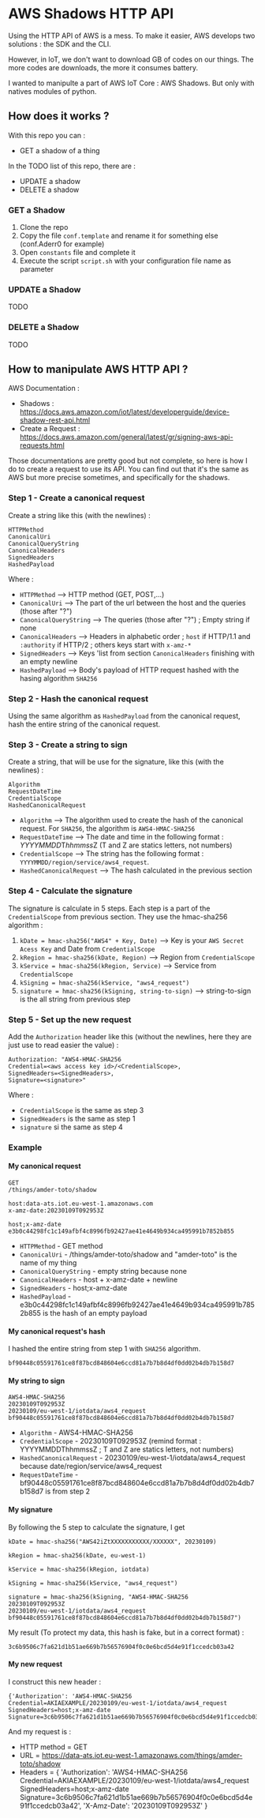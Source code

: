 # AWS Shadows HTTP API

Using the HTTP API of AWS is a mess. To make it easier, AWS develops two solutions : the SDK and the CLI.

However, in IoT, we don't want to download GB of codes on our things. The more codes are downloads, the more it consumes battery.

I wanted to manipulte a part of AWS IoT Core : AWS Shadows. But only with natives modules of python.

## How does it works ?

With this repo you can :

- GET a shadow of a thing

In the TODO list of this repo, there are :

- UPDATE a shadow
- DELETE a shadow

### GET a Shadow

1. Clone the repo
2. Copy the file ```conf.template``` and rename it for something else (conf.Aderr0 for example)
3. Open ```constants``` file and complete it
4. Execute the script ```script.sh``` with your configuration file name as parameter

### UPDATE a Shadow

TODO

### DELETE a Shadow

TODO

## How to manipulate AWS HTTP API ?

AWS Documentation :

- Shadows : <https://docs.aws.amazon.com/iot/latest/developerguide/device-shadow-rest-api.html>
- Create a Request : <https://docs.aws.amazon.com/general/latest/gr/signing-aws-api-requests.html>

Those documentations are pretty good but not complete, so here is how I do to create a request to use its API. You can find out that it's the same as AWS but more precise sometimes, and specifically for the shadows.

### Step 1 - Create a canonical request

Create a string like this (with the newlines) :

``` text
HTTPMethod 
CanonicalUri
CanonicalQueryString
CanonicalHeaders
SignedHeaders
HashedPayload
```

Where :

- ```HTTPMethod``` --> HTTP method (GET, POST,...)
- ```CanonicalUri``` --> The part of the url between the host and the queries (those after "?")
- ```CanonicalQueryString``` --> The queries (those after "?") ; Empty string if none
- ```CanonicalHeaders``` --> Headers in alphabetic order ; ```host``` if HTTP/1.1 and ```:authority``` if HTTP/2 ; others keys start with ```x-amz-*```
- ```SignedHeaders``` --> Keys 'list from section ```CanonicalHeaders``` finishing with an empty newline
- ```HashedPayload``` --> Body's payload of HTTP request hashed with the hasing algorithm ```SHA256```

### Step 2 - Hash the canonical request

Using the same algorithm as ```HashedPayload``` from the canonical request, hash the entire string of the canonical request.

### Step 3 - Create a string to sign

Create a string, that will be use for the signature, like this (with the newlines) :

``` text
Algorithm
RequestDateTime
CredentialScope
HashedCanonicalRequest
```

- ```Algorithm``` --> The algorithm used to create the hash of the canonical request. For ```SHA256```, the algorithm is ```AWS4-HMAC-SHA256```
- ```RequestDateTime``` --> The date and time in the following format : *YYYYMMDD*T*hhmmss*Z (T and Z are statics letters, not numbers)
- ```CredentialScope``` --> The string has the following format : ```YYYYMMDD/region/service/aws4_request```.
- ```HashedCanonicalRequest``` --> The hash calculated in the previous section

### Step 4 - Calculate the signature

The signature is calculate in 5 steps. Each step is a part of the ```CredentialScope``` from previous section. They use the hmac-sha256 algorithm :

1. ```kDate = hmac-sha256("AWS4" + Key, Date)``` --> Key is your ```AWS Secret Acess Key``` and Date from ```CredentialScope```
2. ```kRegion = hmac-sha256(kDate, Region)``` -->  Region from ```CredentialScope```
3. ```kService = hmac-sha256(kRegion, Service)``` --> Service from ```CredentialScope```
4. ```kSigning = hmac-sha256(kService, "aws4_request")```
5. ```signature = hmac-sha256(kSigning, string-to-sign)``` --> string-to-sign is the all string from previous step

### Step 5 - Set up the new request

Add the ```Authorization``` header like this (without the newlines, here they are just use to read easier the value) :

``` text
Authorization: "AWS4-HMAC-SHA256 
Credential=<aws access key id>/<CredentialScope>,
SignedHeaders=<SignedHeaders>,
Signature=<signature>"
```

Where :

- ```CredentialScope``` is the same as step 3
- ```SignedHeaders``` is the same as step 1
- ```signature``` si the same as step 4

### Example

#### My canonical request

``` text
GET
/things/amder-toto/shadow

host:data-ats.iot.eu-west-1.amazonaws.com
x-amz-date:20230109T092953Z

host;x-amz-date
e3b0c44298fc1c149afbf4c8996fb92427ae41e4649b934ca495991b7852b855
```

- ```HTTPMethod``` -  GET method
- ```CanonicalUri``` - /things/amder-toto/shadow and "amder-toto" is the name of my thing
- ```CanonicalQueryString``` - empty string because none
- ```CanonicalHeaders``` - host + x-amz-date + newline
- ```SignedHeaders``` - host;x-amz-date
- ```HashedPayload``` - e3b0c44298fc1c149afbf4c8996fb92427ae41e4649b934ca495991b7852b855 is the hash of an empty payload

#### My canonical request's hash

I hashed the entire string from step 1 with ```SHA256``` algorithm.

``` text
bf90448c05591761ce8f87bcd848604e6ccd81a7b7b8d4df0dd02b4db7b158d7
```

#### My string to sign

``` text
AWS4-HMAC-SHA256
20230109T092953Z
20230109/eu-west-1/iotdata/aws4_request
bf90448c05591761ce8f87bcd848604e6ccd81a7b7b8d4df0dd02b4db7b158d7
```

- ```Algorithm``` - AWS4-HMAC-SHA256
- ```CredentialScope``` - 20230109T092953Z (remind format : YYYYMMDDThhmmssZ ; T and Z are statics letters, not numbers)
- ```HashedCanonicalRequest``` - 20230109/eu-west-1/iotdata/aws4_request because date/region/service/aws4_request
- ```RequestDateTime``` - bf90448c05591761ce8f87bcd848604e6ccd81a7b7b8d4df0dd02b4db7b158d7 is from step 2

#### My signature

By following the 5 step to calculate the signature, I get

``` text
kDate = hmac-sha256("AWS42iZtXXXXXXXXXXX/XXXXXX", 20230109)

kRegion = hmac-sha256(kDate, eu-west-1) 

kService = hmac-sha256(kRegion, iotdata) 

kSigning = hmac-sha256(kService, "aws4_request") 

signature = hmac-sha256(kSigning, "AWS4-HMAC-SHA256
20230109T092953Z
20230109/eu-west-1/iotdata/aws4_request
bf90448c05591761ce8f87bcd848604e6ccd81a7b7b8d4df0dd02b4db7b158d7")
```

My result (To protect my data, this hash is fake, but in a correct format) :

``` text
3c6b9506c7fa621d1b51ae669b7b56576904f0c0e6bcd5d4e91f1ccedcb03a42
```

#### My new request

I construct this new header :

``` text
{'Authorization': 'AWS4-HMAC-SHA256 Credential=AKIAEXAMPLE/20230109/eu-west-1/iotdata/aws4_request SignedHeaders=host;x-amz-date Signature=3c6b9506c7fa621d1b51ae669b7b56576904f0c0e6bcd5d4e91f1ccedcb03a42'}
```

And my request is :

- HTTP method = GET
- URL = <https://data-ats.iot.eu-west-1.amazonaws.com/things/amder-toto/shadow>
- Headers = {
    'Authorization': 'AWS4-HMAC-SHA256 Credential=AKIAEXAMPLE/20230109/eu-west-1/iotdata/aws4_request SignedHeaders=host;x-amz-date Signature=3c6b9506c7fa621d1b51ae669b7b56576904f0c0e6bcd5d4e91f1ccedcb03a42',
    'X-Amz-Date': '20230109T092953Z'
}
